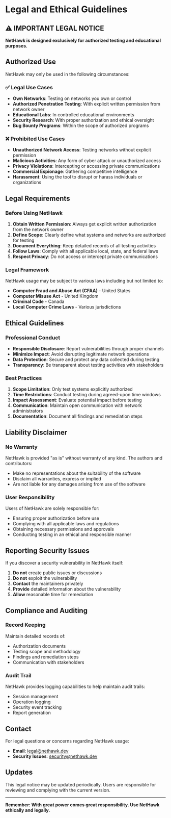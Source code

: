 # Legal and Ethical Guidelines

## ⚠️ IMPORTANT LEGAL NOTICE

**NetHawk is designed exclusively for authorized testing and educational purposes.**

## Authorized Use

NetHawk may only be used in the following circumstances:

### ✅ Legal Use Cases
- **Own Networks**: Testing on networks you own or control
- **Authorized Penetration Testing**: With explicit written permission from network owner
- **Educational Labs**: In controlled educational environments
- **Security Research**: With proper authorization and ethical oversight
- **Bug Bounty Programs**: Within the scope of authorized programs

### ❌ Prohibited Use Cases
- **Unauthorized Network Access**: Testing networks without explicit permission
- **Malicious Activities**: Any form of cyber attack or unauthorized access
- **Privacy Violations**: Intercepting or accessing private communications
- **Commercial Espionage**: Gathering competitive intelligence
- **Harassment**: Using the tool to disrupt or harass individuals or organizations

## Legal Requirements

### Before Using NetHawk

1. **Obtain Written Permission**: Always get explicit written authorization from the network owner
2. **Define Scope**: Clearly define what systems and networks are authorized for testing
3. **Document Everything**: Keep detailed records of all testing activities
4. **Follow Laws**: Comply with all applicable local, state, and federal laws
5. **Respect Privacy**: Do not access or intercept private communications

### Legal Framework

NetHawk usage may be subject to various laws including but not limited to:

- **Computer Fraud and Abuse Act (CFAA)** - United States
- **Computer Misuse Act** - United Kingdom
- **Criminal Code** - Canada
- **Local Computer Crime Laws** - Various jurisdictions

## Ethical Guidelines

### Professional Conduct

- **Responsible Disclosure**: Report vulnerabilities through proper channels
- **Minimize Impact**: Avoid disrupting legitimate network operations
- **Data Protection**: Secure and protect any data collected during testing
- **Transparency**: Be transparent about testing activities with stakeholders

### Best Practices

1. **Scope Limitation**: Only test systems explicitly authorized
2. **Time Restrictions**: Conduct testing during agreed-upon time windows
3. **Impact Assessment**: Evaluate potential impact before testing
4. **Communication**: Maintain open communication with network administrators
5. **Documentation**: Document all findings and remediation steps

## Liability Disclaimer

### No Warranty

NetHawk is provided "as is" without warranty of any kind. The authors and contributors:

- Make no representations about the suitability of the software
- Disclaim all warranties, express or implied
- Are not liable for any damages arising from use of the software

### User Responsibility

Users of NetHawk are solely responsible for:

- Ensuring proper authorization before use
- Complying with all applicable laws and regulations
- Obtaining necessary permissions and approvals
- Conducting testing in an ethical and responsible manner

## Reporting Security Issues

If you discover a security vulnerability in NetHawk itself:

1. **Do not** create public issues or discussions
2. **Do not** exploit the vulnerability
3. **Contact** the maintainers privately
4. **Provide** detailed information about the vulnerability
5. **Allow** reasonable time for remediation

## Compliance and Auditing

### Record Keeping

Maintain detailed records of:
- Authorization documents
- Testing scope and methodology
- Findings and remediation steps
- Communication with stakeholders

### Audit Trail

NetHawk provides logging capabilities to help maintain audit trails:
- Session management
- Operation logging
- Security event tracking
- Report generation

## Contact

For legal questions or concerns regarding NetHawk usage:

- **Email**: legal@nethawk.dev
- **Security Issues**: security@nethawk.dev

## Updates

This legal notice may be updated periodically. Users are responsible for reviewing and complying with the current version.

---

**Remember: With great power comes great responsibility. Use NetHawk ethically and legally.**

